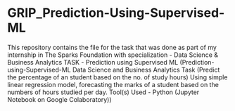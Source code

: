 # GRIP_Prediction-Using-Supervised-ML
This repository contains the file for the task that was done as part of my internship in The Sparks Foundation with specialization - Data Science  & Business Analytics 
TASK - Prediction using Supervised ML (Prediction-using-Supervised-ML Data Science and Business Analytics Task (Predict the percentage of an student based on the no. of study hours) Using simple linear regression model, forecasting the marks of a student based on the numbers of hours studied per day. Tool(s) Used - Python (Jupyter Notebook on Google Colaboratory))
